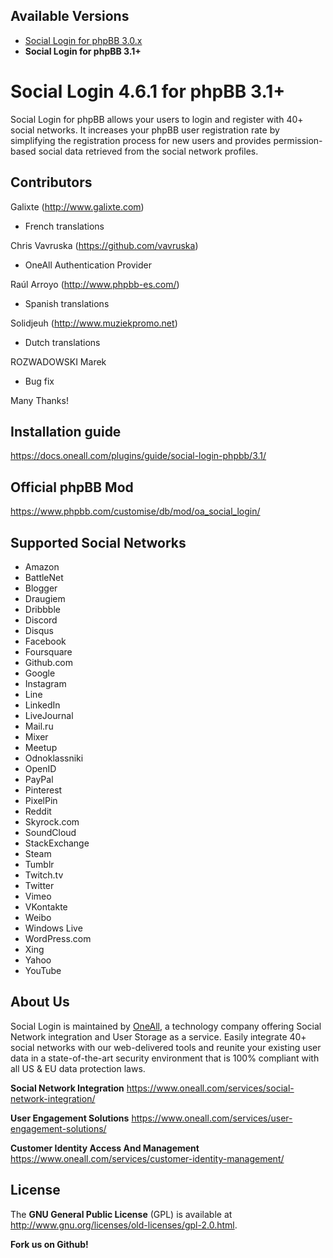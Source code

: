 ## Available Versions
* [Social Login for phpBB 3.0.x](https://github.com/oneall/social-login-phpbb/tree/phpbb/3.0.x)
* **Social Login for phpBB 3.1+**


# Social Login 4.6.1 for phpBB 3.1+

Social Login for phpBB allows your users to login and register with 40+ social networks. 
It increases your phpBB user registration rate by simplifying the registration process for 
new users and provides permission-based social data retrieved from the social network profiles.

## Contributors ##

Galixte (http://www.galixte.com)
* French translations

Chris Vavruska (https://github.com/vavruska)
* OneAll Authentication Provider
	
Raúl Arroyo (http://www.phpbb-es.com/)
* Spanish translations

Solidjeuh (http://www.muziekpromo.net)
* Dutch translations

ROZWADOWSKI Marek 
* Bug fix

Many Thanks!

## Installation guide
https://docs.oneall.com/plugins/guide/social-login-phpbb/3.1/

## Official phpBB Mod
https://www.phpbb.com/customise/db/mod/oa_social_login/
 

## Supported Social Networks
* Amazon
* BattleNet
* Blogger
* Draugiem
* Dribbble
* Discord
* Disqus
* Facebook
* Foursquare
* Github.com
* Google
* Instagram
* Line
* LinkedIn
* LiveJournal
* Mail.ru
* Mixer
* Meetup
* Odnoklassniki
* OpenID
* PayPal
* Pinterest
* PixelPin
* Reddit
* Skyrock.com		
* SoundCloud
* StackExchange
* Steam
* Tumblr
* Twitch.tv
* Twitter
* Vimeo
* VKontakte
* Weibo
* Windows Live
* WordPress.com
* Xing
* Yahoo
* YouTube

## About Us
Social Login is maintained by [OneAll](https://www.oneall.com/), a technology company offering Social Network integration 
and User Storage as a service. Easily integrate 40+ social networks with our web-delivered tools and reunite your 
existing user data in a state-of-the-art security environment that is 100% compliant with all US & EU data protection laws. 

**Social Network Integration**
https://www.oneall.com/services/social-network-integration/

**User Engagement Solutions**
https://www.oneall.com/services/user-engagement-solutions/

**Customer Identity Access And Management**
https://www.oneall.com/services/customer-identity-management/

## License
The **GNU General Public License** (GPL) is available at http://www.gnu.org/licenses/old-licenses/gpl-2.0.html.

**Fork us on Github!**
